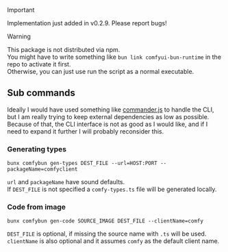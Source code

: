 > [!IMPORTANT]  
> Implementation just added in v0.2.9. Please report bugs!

> [!WARNING]  
> This package is not distributed via npm.  
> You might have to write something like `bun link comfyui-bun-runtime` in the repo to activate it first.  
> Otherwise, you can just use run the script as a normal executable.

## Sub commands

Ideally I would have used something like [commander.js](https://github.com/tj/commander.js) to handle the CLI, but I am really trying to keep external dependencies as low as possible.  
Because of that, the CLI interface is not as good as I would like, and if I need to expand it further I will probably reconsider this.

### Generating types

```
bunx comfybun gen-types DEST_FILE --url=HOST:PORT --packageName=comfyclient
```

`url` and `packageName` have sound defaults.  
If `DEST_FILE` is not specified a `comfy-types.ts` file will be generated locally.

### Code from image

```
bunx comfybun gen-code SOURCE_IMAGE DEST_FILE --clientName=comfy
```

`DEST_FILE` is optional, if missing the source name with `.ts` will be used.  
`clientName` is also optional and it assumes `comfy` as the default client name.
